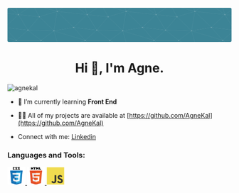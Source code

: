 ![MasterHead](./github-header-image.png)
<h1 align="center">Hi 👋, I'm Agne.</h1>

<p align="left"> <img src="https://komarev.com/ghpvc/?username=agnekal&label=Profile%20views&color=0e75b6&style=flat" alt="agnekal" /> </p>

- 🌱 I’m currently learning **Front End**

- 👨‍💻 All of my projects are available at [https://github.com/AgneKal](https://github.com/AgneKal)
  
- Connect with me: [Linkedin](https://www.linkedin.com/in/agne-kalinauskiene-ba8b8aa9)


<h3 align="left">Languages and Tools:</h3>
<p align="left"> 
<span style="text-decoration:none"> <a href="https://www.w3schools.com/css/" target="_blank" rel="noreferrer"> 
    <img src="https://raw.githubusercontent.com/devicons/devicon/master/icons/css3/css3-original-wordmark.svg" alt="css3" width="40" height="40"/> 
  </a> </span>
  
   
  <a href="https://www.w3.org/html/" target="_blank" rel="noreferrer"> 
    <img src="https://raw.githubusercontent.com/devicons/devicon/master/icons/html5/html5-original-wordmark.svg" alt="html5" width="40" height="40"/> 
  </a> 
  <a href="https://developer.mozilla.org/en-US/docs/Web/JavaScript" target="_blank" rel="noreferrer">  
    <img src="https://raw.githubusercontent.com/devicons/devicon/master/icons/javascript/javascript-original.svg" alt="javascript" width="40" height="40"/> 
  </a> 

</p>
